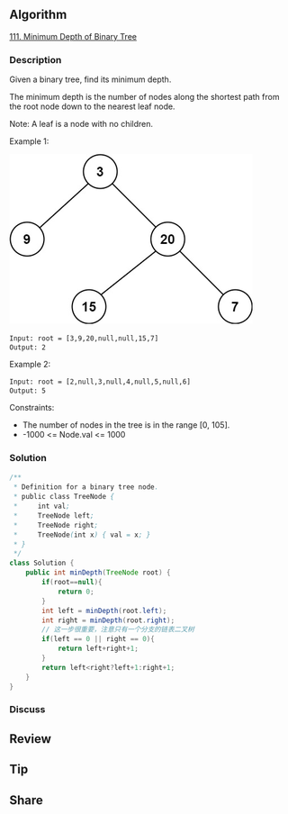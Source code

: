 ## Algorithm

[111. Minimum Depth of Binary Tree](https://leetcode.com/problems/minimum-depth-of-binary-tree/)

### Description

Given a binary tree, find its minimum depth.

The minimum depth is the number of nodes along the shortest path from the root node down to the nearest leaf node.

Note: A leaf is a node with no children.



Example 1:

![](assets/20220927-b5f415dd.png)

```
Input: root = [3,9,20,null,null,15,7]
Output: 2
```


Example 2:

```
Input: root = [2,null,3,null,4,null,5,null,6]
Output: 5
```

Constraints:

- The number of nodes in the tree is in the range [0, 105].
- -1000 <= Node.val <= 1000

### Solution

```java
/**
 * Definition for a binary tree node.
 * public class TreeNode {
 *     int val;
 *     TreeNode left;
 *     TreeNode right;
 *     TreeNode(int x) { val = x; }
 * }
 */
class Solution {
    public int minDepth(TreeNode root) {
        if(root==null){
            return 0;
        }
        int left = minDepth(root.left);
        int right = minDepth(root.right);
        // 这一步很重要，注意只有一个分支的链表二叉树
        if(left == 0 || right == 0){
            return left+right+1;
        }
        return left<right?left+1:right+1;
    }
}
```

### Discuss

## Review


## Tip


## Share
